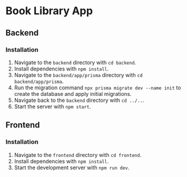 # Book Library App

## Backend

### Installation
1. Navigate to the `backend` directory with `cd backend`.
2. Install dependencies with `npm install`.
3. Navigate to the `backend/app/prisma` directory with `cd backend/app/prisma`.
4. Run the migration command `npx prisma migrate dev --name init` to create the database and apply initial migrations.
5. Navigate back to the `backend` directory with `cd ../..`.
6. Start the server with `npm start`.

## Frontend

### Installation

1. Navigate to the `frontend` directory with `cd frontend`.
1. Install dependencies with `npm install`.
1. Start the development server with `npm run dev`.
